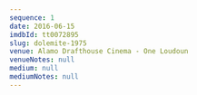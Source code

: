 ```yaml
---
sequence: 1
date: 2016-06-15
imdbId: tt0072895
slug: dolemite-1975
venue: Alamo Drafthouse Cinema - One Loudoun
venueNotes: null
medium: null
mediumNotes: null
---
```


